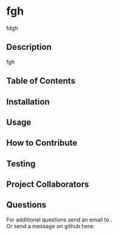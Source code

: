 # fgh

  fdgh

  ## Description

  fgh

  
  ## Table of Contents
  

  ## Installation

  

  ## Usage

  

  ## How to Contribute

  

  ## Testing

  

  ## Project Collaborators

  

  

  ## Questions

  For additional questions send an email to .<br>Or send a message on github here: 
 

